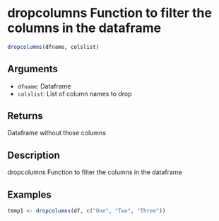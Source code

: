 # dropcolumns Function to filter the columns in the dataframe

```r
dropcolumns(dfname, colslist)
```

## Arguments

- `dfname`: Dataframe
- `colslist`: List of column names to drop

## Returns

Dataframe without those columns

## Description

dropcolumns Function to filter the columns in the dataframe

## Examples

```r
temp1 <- dropcolumns(df, c("One", "Two", "Three"))
```



